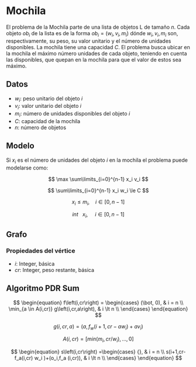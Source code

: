 # Mochila

El problema de la Mochila parte de una lista de objetos L de tamaño $n$. Cada objeto $ob_i$ de la lista es de la forma $ob_i= (w_i, v_i, m_i)$ dónde  $w_i, v_i, m_i$ son, respectivamente, su peso, su valor unitario y el número de unidades disponibles. La mochila tiene una capacidad $C$.  El problema busca ubicar en la mochila el máximo número unidades de cada objeto, teniendo en cuenta las disponibles, que quepan en la mochila para que el valor de estos sea máximo. 

## Datos

- $w_i$: peso unitario del objeto $i$
- $v_i$: valor unitario del objeto $i$
- $m_i$: número de unidades disponibles del objeto $i$
- $C$: capacidad de la mochila
- $n$: número de objetos

## Modelo

Si $x_i$ es el número de unidades del objeto $i$ en la mochila el problema puede modelarse como:

$$ \max \sum\limits_{i=0}^{n-1} x_i v_i $$

$$ \sum\limits_{i=0}^{n-1} x_i w_i \le C $$

$$ x_i\le m_i,\ \ \ \ i\in\left[0,n-1\right] $$

$$ int\ \ \ x_i,\ \ \ \ \ i\in\left[0,n-1\right] $$

## Grafo

### Propiedades del vértice

 - $i$: Integer, básica
 - $cr$: Integer, peso restante, básica
 
## Algoritmo PDR Sum

$$
\begin{equation}
f\left(i,cr\right) = \begin{cases}
(\bot, 0), & i = n \\
\min_{a \in A(i,cr)} g\left(i,cr,a\right), & i \lt n \\
\end{cases}
\end{equation}
$$

$$
\begin{equation}
g\left(i,cr,a\right) = (a,f_{w}\left(i+1, cr-a w_i\right)+a v_i)
\end{equation}
$$

$$
\begin{equation}
A\left(i,cr\right) = [min(m_i,cr/w_i),…,0]
\end{equation}
$$

$$
\begin{equation}
s\left(i,cr\right) =\begin{cases}
{}, & i = n \\
s(i+1,cr-f_a(i,cr) w_i )+(o_i,f_a (i,cr)), & i \lt n \\
\end{cases}
\end{equation}
$$


